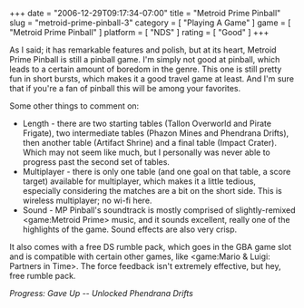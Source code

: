 +++
date = "2006-12-29T09:17:34-07:00"
title = "Metroid Prime Pinball"
slug = "metroid-prime-pinball-3"
category = [ "Playing A Game" ]
game = [ "Metroid Prime Pinball" ]
platform = [ "NDS" ]
rating = [ "Good" ]
+++

As I said; it has remarkable features and polish, but at its heart, Metroid Prime Pinball is still a pinball game.  I'm simply not good at pinball, which leads to a certain amount of boredom in the genre.  This one is still pretty fun in short bursts, which makes it a good travel game at least.  And I'm sure that if you're a fan of pinball this will be among your favorites.

Some other things to comment on:

* Length - there are two starting tables (Tallon Overworld and Pirate Frigate), two intermediate tables (Phazon Mines and Phendrana Drifts), then another table (Artifact Shrine) and a final table (Impact Crater).  Which may not seem like much, but I personally was never able to progress past the second set of tables.
* Multiplayer - there is only one table (and one goal on that table, a score target) available for multiplayer, which makes it a little tedious, especially considering the matches are a bit on the short side.  This is wireless multiplayer; no wi-fi here.
* Sound - MP Pinball's soundtrack is mostly comprised of slightly-remixed <game:Metroid Prime> music, and it sounds excellent, really one of the highlights of the game.  Sound effects are also very crisp.

It also comes with a free DS rumble pack, which goes in the GBA game slot and is compatible with certain other games, like <game:Mario & Luigi: Partners in Time>.  The force feedback isn't extremely effective, but hey, free rumble pack.

<i>Progress: Gave Up -- Unlocked Phendrana Drifts</i>
